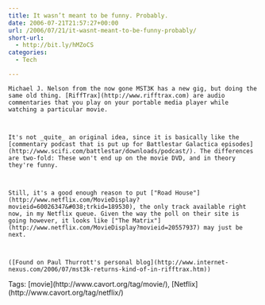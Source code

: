 ```yaml
---
title: It wasn’t meant to be funny. Probably.
date: 2006-07-21T21:57:27+00:00
url: /2006/07/21/it-wasnt-meant-to-be-funny-probably/
short-url:
  - http://bit.ly/hMZoCS
categories:
  - Tech

---
```

<div class='microid-mailto+http:sha1:229343afd6e8e13de3da49f791fefe2ab1ac3e5f'>
  
    Michael J. Nelson from the now gone MST3K has a new gig, but doing the same old thing. [RiffTrax](http://www.rifftrax.com) are audio commentaries that you play on your portable media player while watching a particular movie.
  
  
  
    It's not _quite_ an original idea, since it is basically like the [commentary podcast that is put up for Battlestar Galactica episodes](http://www.scifi.com/battlestar/downloads/podcast/). The differences are two-fold: These won't end up on the movie DVD, and in theory they're funny.
  
  
  
    Still, it's a good enough reason to put ["Road House"](http://www.netflix.com/MovieDisplay?movieid=60026347&#038;trkid=189530), the only track available right now, in my Netflix queue. Given the way the poll on their site is going however, it looks like ["The Matrix"](http://www.netflix.com/MovieDisplay?movieid=20557937) may just be next.
  
  
  
    ([Found on Paul Thurrott's personal blog](http://www.internet-nexus.com/2006/07/mst3k-returns-kind-of-in-rifftrax.htm))
  
</div>

<div class="st-post-tags">
  Tags: [movie](http://www.cavort.org/tag/movie/), [Netflix](http://www.cavort.org/tag/netflix/)<br />
</div>